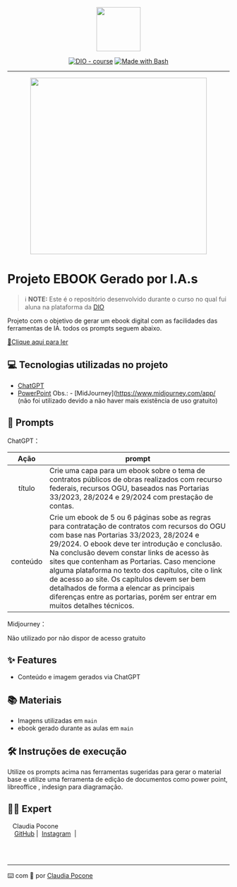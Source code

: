 <p align="center">
    <img width="100" src=".github/main/Sem título.jpg">
</p>


<p align="center">
<a href="https://dio.me/"><img src="https://img.shields.io/badge/DIO-Course-28DA77?logo=youtube" alt="DIO - course"></a>
<a href="https://www.gnu.org/software/bash/" title="Go to Bash homepage"><img src="https://img.shields.io/badge/Prompt-Project-blue?logo=gnu-bash&amp;logoColor=white" alt="Made with Bash"></a></p>

-------


<p align="center">
<img 
    src="./assets/cover.png"
    width="400"  
/>
</p>

# Projeto EBOOK Gerado por I.A.s


 > ℹ️ **NOTE:** Este é o repositório desenvolvido durante o curso no qual fui aluna na plataforma da [DIO](https://dio.me)

Projeto com o objetivo de gerar um ebook digital com as facilidades das ferramentas de IA. todos os prompts
seguem abaixo.

<a href="https://github.com/ClaudiaPocone/ebook-curso-DIO/blob/main/e-book curso IA.pdf" title="View PDF now"> 📕Clique aqui para ler</a>

## 💻 Tecnologias utilizadas no projeto

- [ChatGPT](https://chat.openai.com/) 
- [PowerPoint](https://www.microsoft.com/en/microsoft-365/powerpoint)
Obs.: - [MidJourney](https://www.midjourney.com/app/ (não foi utilizado devido a não haver mais existência de uso gratuito)

## 🧠 Prompts


ChatGPT：

|   Ação   | prompt                                                                                                                                                                                                                                                                         |
| :------: | ------------------------------------------------------------------------------------------------------------------------------------------------------------------------------------------------------------------------------------------------------------------------------ |
|  título  | Crie uma capa para um ebook sobre o tema de contratos públicos de obras realizados com recurso federais, recursos OGU, baseados nas Portarias 33/2023, 28/2024 e 29/2024 com prestação de contas.                                          |
| conteúdo | Crie um ebook de 5 ou 6 páginas sobe as regras para contratação de contratos com recursos do OGU com base nas Portarias 33/2023, 28/2024 e 29/2024. O ebook deve ter introdução e conclusão. Na conclusão devem constar links de acesso às sites que contenham as Portarias. Caso mencione alguma plataforma no texto dos capítulos, cite o link de acesso ao site. Os capítulos devem ser bem detalhados de forma a elencar as principais diferenças entre as portarias, porém ser entrar em muitos detalhes técnicos.


Midjourney：

Não utilizado por não dispor de acesso gratuito

## ✨ Features

- Conteúdo e imagem gerados via ChatGPT

## 📚 Materiais

- Imagens utilizadas em `main`
- ebook gerado durante as aulas em `main`

## 🛠️ Instruções de execução

Utilize os prompts acima nas ferramentas sugeridas para gerar o material base e utilize uma ferramenta de edição de documentos como power point, libreoffice , indesign para diagramação.

## 👨‍💻 Expert

<p>&nbsp&nbsp&nbspClaudia Pocone<br>
    &nbsp&nbsp&nbsp
    <a href="https://github.com/ClaudiaPocone">
    GitHub</a>&nbsp;|&nbsp;
    <a href="https://www.instagram.com/claudinhapocone.exe/">
    Instagram</a>
&nbsp;|&nbsp;</p>
</p>
<br/><br/>
<p>

---

⌨️ com 💜 por [Claudia Pocone](https://github.com/ClaudiaPocone)

